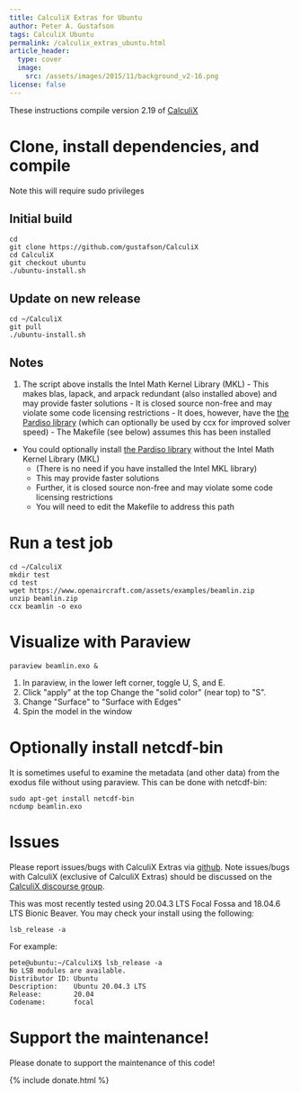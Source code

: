 ```yaml
---
title: CalculiX Extras for Ubuntu
author: Peter A. Gustafson
tags: CalculiX Ubuntu
permalink: /calculix_extras_ubuntu.html
article_header:
  type: cover
  image: 
    src: /assets/images/2015/11/background_v2-16.png
license: false
---
```


These instructions compile version 2.19 of [CalculiX](http://www.calculix.de/)

# Clone, install dependencies, and compile

Note this will require sudo privileges

## Initial build
```console
cd
git clone https://github.com/gustafson/CalculiX
cd CalculiX
git checkout ubuntu
./ubuntu-install.sh
```

## Update on new release
```console
cd ~/CalculiX
git pull
./ubuntu-install.sh
```

## Notes

1.   The script above installs the Intel Math Kernel Library (MKL)
	-   This makes blas, lapack, and arpack redundant (also installed above) and may provide faster solutions
	-   It is closed source non-free and may violate some code licensing restrictions
	-   It does, however, have the [the Pardiso library](https://www.pardiso-project.org/) (which can optionally be used by ccx for improved solver speed)
	-   The Makefile (see below) assumes this has been installed
-   You could optionally install [the Pardiso library](https://www.pardiso-project.org/) without the Intel Math Kernel Library (MKL) 
    -   (There is no need if you have installed the Intel MKL library)
    -   This may provide faster solutions
	-   Further, it is closed source non-free and may violate some code licensing restrictions
	-   You will need to edit the Makefile to address this path


# Run a test job

```console
cd ~/CalculiX
mkdir test
cd test
wget https://www.openaircraft.com/assets/examples/beamlin.zip
unzip beamlin.zip
ccx beamlin -o exo
```

# Visualize with Paraview

```console
paraview beamlin.exo &
```
1.  In paraview, in the lower left corner, toggle U, S, and E.
1.  Click "apply" at the top Change the "solid color" (near
    top) to "S".
1.  Change "Surface" to "Surface with Edges"
1.  Spin the model in the window

# Optionally install netcdf-bin

It is sometimes useful to examine the metadata (and other data) from
the exodus file without using paraview.  This can be done with
netcdf-bin:

```console
sudo apt-get install netcdf-bin
ncdump beamlin.exo
```

# Issues

Please report issues/bugs with CalculiX Extras via
[github](https://github.com/gustafson/CalculiX/issues).  Note
issues/bugs with CalculiX (exclusive of CalculiX Extras) should be
discussed on the [CalculiX discourse group](https://calculix.discourse.group).

This was most recently tested using 20.04.3 LTS Focal Fossa and 18.04.6 LTS Bionic Beaver. 
You may check your install using the following:
```console
lsb_release -a
```

For example:
```console
pete@ubuntu:~/CalculiX$ lsb_release -a
No LSB modules are available.
Distributor ID: Ubuntu
Description:    Ubuntu 20.04.3 LTS
Release:        20.04
Codename:       focal
```

# Support the maintenance!

Please donate to support the maintenance of this code!

{% include donate.html %}
